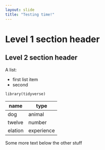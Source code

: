 ```yaml
---
layout: slide
title: "Testing time!"
---
```


# Level 1 section header
## Level 2 section header

A list:

* first list item
* second

`library(tidyverse)`

|name|type|
|---|---|
|dog|animal|
|twelve|number|
|elation|experience|

Some more text below the other stuff
